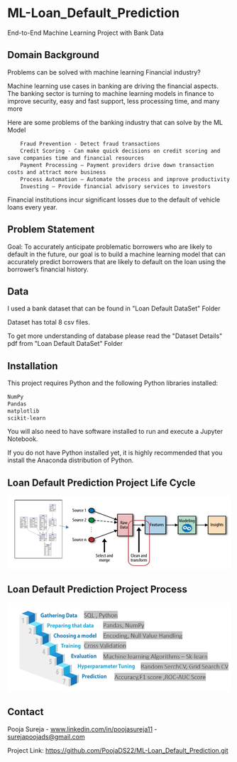 # ML-Loan_Default_Prediction
End-to-End Machine Learning Project with Bank Data

## Domain Background

Problems can be solved with machine learning Financial industry?

Machine learning use cases in banking are driving the financial aspects. The banking sector is turning to machine learning models in finance to improve security, easy and fast support, less processing time, and many more

Here are some problems of the banking industry that can solve by the ML Model

        Fraud Prevention - Detect fraud transactions
	    Credit Scoring - Can make quick decisions on credit scoring and save companies time and financial resources
	    Payment Processing – Payment providers drive down transaction costs and attract more business 
	    Process Automation – Automate the process and improve productivity
	    Investing – Provide financial advisory services to investors


Financial institutions incur significant losses due to the default of vehicle loans every year.

## Problem Statement

Goal: To accurately anticipate problematic borrowers who are likely to default in the future, our goal is to build a machine learning model that can accurately predict borrowers that are likely to default on the loan using the borrower’s financial history.


## Data

I used a bank dataset that can be found in "Loan Default DataSet" Folder

Dataset has total 8 csv files. 

To get more understanding of database please read the "Dataset Details" pdf from "Loan Default DataSet" Folder

## Installation
This project requires Python and the following Python libraries installed:

    NumPy
    Pandas
    matplotlib
    scikit-learn

You will also need to have software installed to run and execute a Jupyter Notebook.

If you do not have Python installed yet, it is highly recommended that you install the Anaconda distribution of Python.


## Loan Default Prediction Project Life Cycle
<img src = "ML_Roadmap1.jpg">

## Loan Default Prediction Project Process
<img src = "ML_Roadmap2.jpg">


## Contact

Pooja Sureja - www.linkedin.com/in/poojasureja11 - surejapoojads@gmail.com

Project Link: https://github.com/PoojaDS22/ML-Loan_Default_Prediction.git
